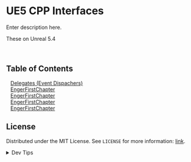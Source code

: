 # UE5 CPP Interfaces


<!-- OVERVIEW -->
Enter description here.

These on Unreal 5.4

<br>

<!-- TOC -->
## Table of Contents

<kbd></kbd> &nbsp;&nbsp; [Delegates (Event Dispachers)](firstchapterfoldername/README.md#user-content-engine-first-chapter) <br>
<kbd></kbd> &nbsp;&nbsp; [EngerFirstChapter](firstchapterfoldername/README.md#user-content-engine-first-chapter) <br>
<kbd></kbd> &nbsp;&nbsp; [EngerFirstChapter](firstchapterfoldername/README.md#user-content-engine-first-chapter) <br>
<kbd></kbd> &nbsp;&nbsp; [EngerFirstChapter](firstchapterfoldername/README.md#user-content-engine-first-chapter) <br>
<kbd></kbd> &nbsp;&nbsp; [EngerFirstChapter](firstchapterfoldername/README.md#user-content-engine-first-chapter) <br>

<!-- LICENSE -->
## License
Distributed under the MIT License. See `LICENSE` for more information: [link](LICENSE).

</details>
<details><summary>Dev Tips</summary>
make git m="add commit message"
</details>
